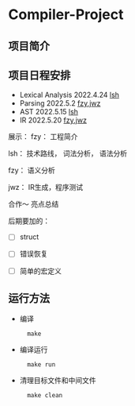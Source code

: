 # Compiler-Project
## 项目简介

## 项目日程安排
+ Lexical Analysis 2022.4.24 [lsh](https://github.com/MapleQwQ)
+ Parsing 2022.5.2 [fzy](https://github.com/FanBB2333),[jwz](https://github.com/Ji-Wen-ZHuo)
+ AST 2022.5.15 [lsh](https://github.com/MapleQwQ)
+ IR 2022.5.20 [fzy](https://github.com/FanBB2333),[jwz](https://github.com/Ji-Wen-ZHuo)


展示：
fzy： 工程简介

lsh： 技术路线， 词法分析， 语法分析

fzy： 语义分析

jwz： IR生成，程序测试

合作～
亮点总结 

后期要加的：

- [ ] struct
- [ ] 错误恢复
- [ ] 简单的宏定义


## 运行方法
+ 编译

        make

+ 编译运行

        make run

+ 清理目标文件和中间文件

        make clean

